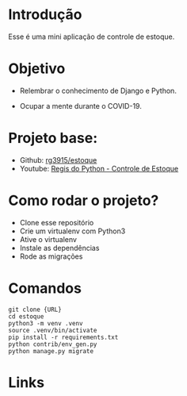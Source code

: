# Introdução

Esse é uma mini aplicação de controle de estoque.

# Objetivo

* Relembrar o conhecimento de Django e Python.

* Ocupar a mente durante o COVID-19.

# Projeto base:

* Github: [rg3915/estoque](https://github.com/rg3915/estoque)
* Youtube: [Regis do Python - Controle de Estoque](https://www.youtube.com/playlist?list=PLsGCdfxkV9uqj9DwI6Y72JyvXeA-9mAjc)

# Como rodar o projeto?

* Clone esse repositório
* Crie um virtualenv com Python3
* Ative o virtualenv
* Instale as dependências
* Rode as migrações

# Comandos

```
git clone {URL}
cd estoque
python3 -m venv .venv
source .venv/bin/activate
pip install -r requirements.txt
python contrib/env_gen.py
python manage.py migrate
```

# Links

